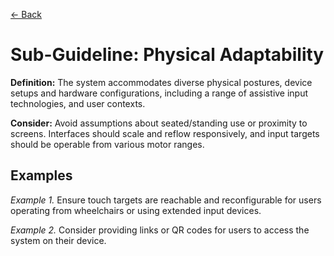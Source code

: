 [← Back](../adaptability_freedom-of-user-control.md)

# Sub-Guideline: Physical Adaptability

**Definition:** The system accommodates diverse physical postures, device setups and hardware configurations, including a range of assistive input technologies, and user contexts. 

**Consider:** Avoid assumptions about seated/standing use or proximity to screens. Interfaces should scale and reflow responsively, and input targets should be operable from various motor ranges.

## Examples
_Example 1._ Ensure touch targets are reachable and reconfigurable for users operating from wheelchairs or using extended input devices.

_Example 2._ Consider providing links or QR codes for users to access the system on their device.
